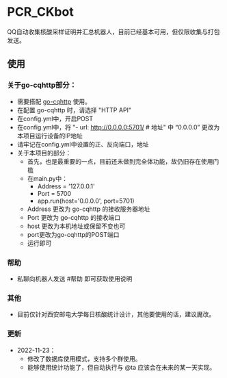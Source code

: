 # PCR_CKbot

QQ自动收集核酸采样证明并汇总机器人，目前已经基本可用，但仅限收集与打包发送。

## 使用

### 关于go-cqhttp部分：
  * 需要搭配 [go-cqhttp](https://github.com/Mrs4s/go-cqhttp) 使用。
  * 在配置 go-cqhttp 时，请选择 "HTTP API"
  * 在config.yml中，开启POST
  * 在config.yml中，将 "- url: http://0.0.0.0:5701/ # 地址" 中 “0.0.0.0” 更改为本项目运行设备的IP地址
  * 请牢记在config.yml中设置的正、反向端口，地址
  * 关于本项目的部分：
    * 首先，也是最重要的一点，目前还未做到完全体功能，故仍旧存在使用门槛
    * 在main.py中：
      * Address = '127.0.0.1'
      * Port = 5700
      * app.run(host='0.0.0.0', port=5701)
    * Address 更改为 go-cqhttp 的接收服务器地址
    * Port 更改为 go-cqhttp 的接收端口
    * host 更改为本机地址或保留不变也可 
    * port更改为go-cqhttp的POST端口
    * 运行即可

### 帮助
  * 私聊向机器人发送 #帮助 即可获取使用说明 

### 其他
  * 目前仅针对西安邮电大学每日核酸统计设计，其他要使用的话，建议魔改。
### 更新
  * 2022-11-23：
    * 修改了数据库使用模式，支持多个群使用。
    * 能够使用统计功能了，但自动执行与 @ta 应该会在未来的某一天实现。